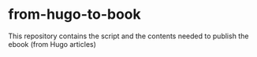 # from-hugo-to-book
This repository contains the script and the contents needed to publish the ebook (from Hugo articles)
